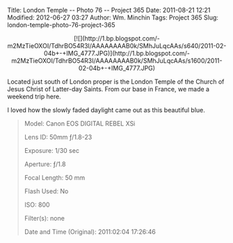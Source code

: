 Title: London Temple -- Photo 76 -- Project 365
Date: 2011-08-21 12:21
Modified: 2012-06-27 03:27
Author: Wm. Minchin
Tags: Project 365
Slug: london-temple-photo-76-project-365

<div class="separator" style="clear: both; text-align: center;">

<p>
[![](http://1.bp.blogspot.com/-m2MzTieOXOI/TdhrBO54R3I/AAAAAAAAB0k/SMhJuLqcAAs/s640/2011-02-04b+-+IMG_4777.JPG)](http://1.bp.blogspot.com/-m2MzTieOXOI/TdhrBO54R3I/AAAAAAAAB0k/SMhJuLqcAAs/s1600/2011-02-04b+-+IMG_4777.JPG)

</div>

Located just south of London proper is the London Temple of the Church
of Jesus Christ of Latter-day Saints. From our base in France, we made a
weekend trip here.

I loved how the slowly faded daylight came out as this beautiful blue.

> 
> <span style="color: #666666;">Model: </span>Canon EOS DIGITAL REBEL
> XSi
>
> <span style="color: #666666;">Lens ID: </span>50mm ƒ/1.8-23
>
> <span style="color: #666666;">Exposure: </span>1/30 sec
>
> <span style="color: #666666;">Aperture: </span>ƒ/1.8
>
> <span style="color: #666666;">Focal Length: </span>50 mm
>
> <span style="color: #666666;">Flash Used: </span>No
>
> <span style="color: #666666;">ISO: </span>800
>
> <span style="color: #666666;">Filter(s): </span>none
>
> <p>
> <span style="color: #666666;">Date and Time
> (Original): </span>2011:02:04 17:26:46

